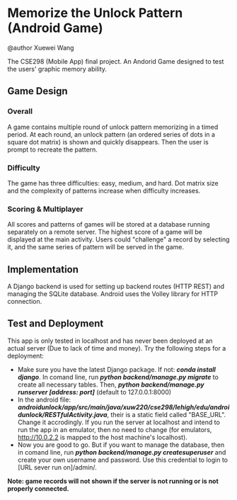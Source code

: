 # Memorize the Unlock Pattern (Android Game)
@author Xuewei Wang  

The CSE298 (Mobile App) final project. An Andorid Game designed to test the users' graphic memory ability. 

## Game Design
### Overall
A game contains multiple round of unlock pattern memorizing in a timed period. At each round, an unlock pattern (an ordered series of dots in a square dot matrix) is shown and quickly disappears. Then the user is prompt to recreate the pattern.
### Difficulty
The game has three difficulties: easy, medium, and hard. Dot matrix size and the complexity of patterns increase when difficulty increases.
### Scoring & Multiplayer
All scores and patterns of games will be stored at a database running separately on a remote server. The highest score of a game will be displayed at the main activity. Users could "challenge" a record by selecting it, and the same series of pattern will be served in the game.

## Implementation
A Django backend is used for setting up backend routes (HTTP REST) and managing the SQLite database. Android uses the Volley library for HTTP connection.

## Test and Deployment
This app is only tested in localhost and has never been deployed at an actual server (Due to lack of time and money). Try the following steps for a deployment:

* Make sure you have the latest Django package. If not: ___conda install django___. In comand line, run ___python backend/manage.py migrate___ to create all necessary tables. Then, ___python backend/manage.py runserver [address: port]___ (default to 127.0.0.1:8000)
* In the android file: ___androidunlock/app/src/main/java/xuw220/cse298/lehigh/edu/androidunlock/RESTfulActivity.java___, their is a static field called "BASE_URL". Change it accrodingly. If you run the server at localhost and intend to run the app in an emulator, then no need to change (for emulators, http://10.0.2.2 is mapped to the host machine's localhost).
* Now you are good to go. But if you want to manage the database, then in comand line, run ___python backend/manage.py createsuperuser___ and create your own username and password. Use this credential to login to [URL sever run on]/admin/.

**Note: game records will not shown if the server is not running or is not properly connected.**
